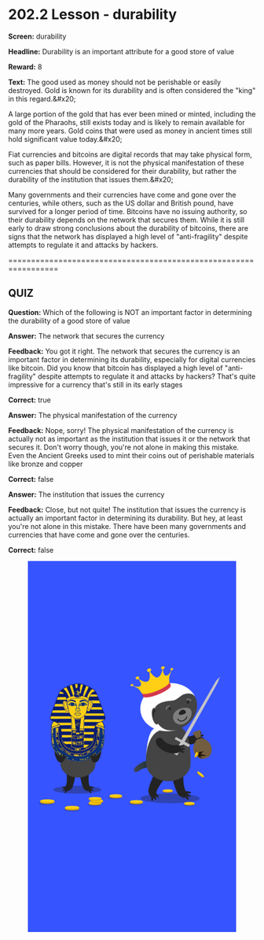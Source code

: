 # 202.2 Lesson - durability

**Screen:** durability

**Headline:** Durability is an important attribute for a good store of value

**Reward:** 8

**Text:** The good used as money should not be perishable or easily destroyed. Gold is known for its durability and is often considered the &quot;king&quot; in this regard.&amp;#x20;

A large portion of the gold that has ever been mined or minted, including the gold of the Pharaohs, still exists today and is likely to remain available for many more years. Gold coins that were used as money in ancient times still hold significant value today.&amp;#x20;

Fiat currencies and bitcoins are digital records that may take physical form, such as paper bills. However, it is not the physical manifestation of these currencies that should be considered for their durability, but rather the durability of the institution that issues them.&amp;#x20;

Many governments and their currencies have come and gone over the centuries, while others, such as the US dollar and British pound, have survived for a longer period of time. Bitcoins have no issuing authority, so their durability depends on the network that secures them. While it is still early to draw strong conclusions about the durability of bitcoins, there are signs that the network has displayed a high level of &quot;anti-fragility&quot; despite attempts to regulate it and attacks by hackers.


=================================================================

## QUIZ

**Question:** Which of the following is NOT an important factor in determining the durability of a good store of value


**Answer:** The network that secures the currency

**Feedback:** You got it right. The network that secures the currency is an important factor in determining its durability, especially for digital currencies like bitcoin. Did you know that bitcoin has displayed a high level of &quot;anti-fragility&quot; despite attempts to regulate it and attacks by hackers? That&#x27;s quite impressive for a currency that&#x27;s still in its early stages

**Correct:** true

**Answer:** The physical manifestation of the currency

**Feedback:** Nope, sorry! The physical manifestation of the currency is actually not as important as the institution that issues it or the network that secures it. Don&#x27;t worry though, you&#x27;re not alone in making this mistake. Even the Ancient Greeks used to mint their coins out of perishable materials like bronze and copper

**Correct:** false

**Answer:** The institution that issues the currency

**Feedback:** Close, but not quite! The institution that issues the currency is actually an important factor in determining its durability. But hey, at least you&#x27;re not alone in this mistake. There have been many governments and currencies that have come and gone over the centuries.

**Correct:** false


<figure><img src="../.gitbook/assets/202-02.png" alt=""><figcaption></figcaption></figure>


